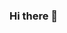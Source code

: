 ### Hi there 👋

<!--
**barbaransc/barbaransc** is a ✨ _special_ ✨ repository because its `README.md` (this file) appears on your GitHub profile.

Here are some ideas to get you started:

- 🔭 I’m currently working  no meu TCC
- 🌱 I’m currently learning  script e array
- 😄 Pronouns: ela/dela
- ⚡ Fun fact:  gosto do mar , café e livros


